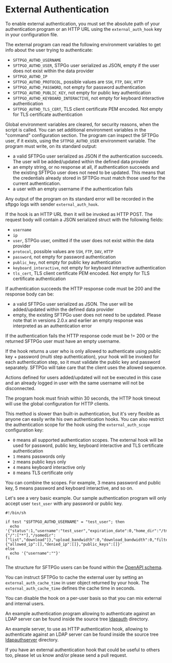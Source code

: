 # External Authentication

To enable external authentication, you must set the absolute path of your authentication program or an HTTP URL using the `external_auth_hook` key in your configuration file.

The external program can read the following environment variables to get info about the user trying to authenticate:

- `SFTPGO_AUTHD_USERNAME`
- `SFTPGO_AUTHD_USER`, STPGo user serialized as JSON, empty if the user does not exist within the data provider
- `SFTPGO_AUTHD_IP`
- `SFTPGO_AUTHD_PROTOCOL`, possible values are `SSH`, `FTP`, `DAV`, `HTTP`
- `SFTPGO_AUTHD_PASSWORD`, not empty for password authentication
- `SFTPGO_AUTHD_PUBLIC_KEY`, not empty for public key authentication
- `SFTPGO_AUTHD_KEYBOARD_INTERACTIVE`, not empty for keyboard interactive authentication
- `SFTPGO_AUTHD_TLS_CERT`, TLS client certificate PEM encoded. Not empty for TLS certificate authentication

Global environment variables are cleared, for security reasons, when the script is called. You can set additional environment variables in the "command" configuration section.
The program can inspect the SFTPGo user, if it exists, using the `SFTPGO_AUTHD_USER` environment variable.
The program must write, on its standard output:

- a valid SFTPGo user serialized as JSON if the authentication succeeds. The user will be added/updated within the defined data provider
- an empty string, or no response at all, if authentication succeeds and the existing SFTPGo user does not need to be updated. This means that the credentials already stored in SFTPGo must match those used for the current authentication.
- a user with an empty username if the authentication fails

Any output of the program on its standard error will be recorded in the sftpgo logs with sender `external_auth_hook`.

If the hook is an HTTP URL then it will be invoked as HTTP POST. The request body will contain a JSON serialized struct with the following fields:

- `username`
- `ip`
- `user`, STPGo user, omitted if the user does not exist within the data provider
- `protocol`, possible values are `SSH`, `FTP`, `DAV`, `HTTP`
- `password`, not empty for password authentication
- `public_key`, not empty for public key authentication
- `keyboard_interactive`, not empty for keyboard interactive authentication
- `tls_cert`, TLS client certificate PEM encoded. Not empty for TLS certificate authentication

If authentication succeeds the HTTP response code must be 200 and the response body can be:

- a valid SFTPGo user serialized as JSON. The user will be added/updated within the defined data provider
- empty, the existing SFTPGo user does not need to be updated. Please note that in versions 2.0.x and earlier an empty response was interpreted as an authentication error

If the authentication fails the HTTP response code must be != 200 or the returned SFTPGo user must have an empty username.

If the hook returns a user who is only allowed to authenticate using public key + password (multi step authentication), your hook will be invoked for each authentication step, so it must validate the public key and password separately. SFTPGo will take care that the client uses the allowed sequence.

Actions defined for users added/updated will not be executed in this case and an already logged in user with the same username will not be disconnected.

The program hook must finish within 30 seconds, the HTTP hook timeout will use the global configuration for HTTP clients.

This method is slower than built-in authentication, but it's very flexible as anyone can easily write his own authentication hooks.
You can also restrict the authentication scope for the hook using the `external_auth_scope` configuration key:

- `0` means all supported authentication scopes. The external hook will be used for password, public key, keyboard interactive and TLS certificate authentication
- `1` means passwords only
- `2` means public keys only
- `4` means keyboard interactive only
- `8` means TLS certificate only

You can combine the scopes. For example, 3 means password and public key, 5 means password and keyboard interactive, and so on.

Let's see a very basic example. Our sample authentication program will only accept user `test_user` with any password or public key.

```shell
#!/bin/sh

if test "$SFTPGO_AUTHD_USERNAME" = "test_user"; then
  echo '{"status":1,"username":"test_user","expiration_date":0,"home_dir":"/tmp/test_user","uid":0,"gid":0,"max_sessions":0,"quota_size":0,"quota_files":100000,"permissions":{"/":["*"],"/somedir":["list","download"]},"upload_bandwidth":0,"download_bandwidth":0,"filters":{"allowed_ip":[],"denied_ip":[]},"public_keys":[]}'
else
  echo '{"username":""}'
fi
```

The structure for SFTPGo users can be found within the [OpenAPI schema](../openapi/openapi.yaml).

You can instruct SFTPGo to cache the external user by setting an `external_auth_cache_time` in user object returned by your hook. The `external_auth_cache_time` defines the cache time in seconds.

You can disable the hook on a per-user basis so that you can mix external and internal users.

An example authentication program allowing to authenticate against an LDAP server can be found inside the source tree [ldapauth](../examples/ldapauth) directory.

An example server, to use as HTTP authentication hook, allowing to authenticate against an LDAP server can be found inside the source tree [ldapauthserver](../examples/ldapauthserver) directory.

If you have an external authentication hook that could be useful to others too, please let us know and/or please send a pull request.
